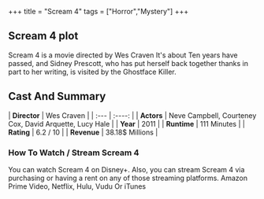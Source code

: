 +++
title = "Scream 4"
tags = ["Horror","Mystery"]
+++
## Scream 4 plot
Scream 4 is a movie directed by Wes Craven It's about Ten years have passed, and Sidney Prescott, who has put herself back together thanks in part to her writing, is visited by the Ghostface Killer.
## Cast And Summary
| **Director**      | Wes Craven |
    | :---        |    :----:   |
    |  **Actors** | Neve Campbell, Courteney Cox, David Arquette, Lucy Hale |
    | **Year**   | 2011    |
    |  **Runtime** | 111 Minutes |
    |  **Rating** | 6.2 / 10 | 
    |  **Revenue** | 38.18$ Millions |
### How To Watch / Stream Scream 4
You can watch Scream 4 on Disney+.
Also, you can stream Scream 4 via purchasing or having a rent on any of those streaming platforms.
Amazon Prime Video, Netflix, Hulu, Vudu Or iTunes